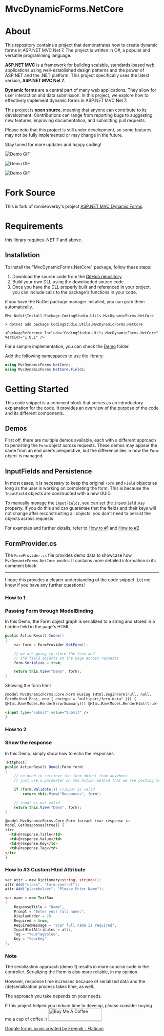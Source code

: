 # MvcDynamicForms.NetCore

# About

This repository contains a project that demonstrates how to create dynamic forms in ASP.NET MVC Net 7. The project is written in C#, a popular and versatile programming language.

**ASP.NET MVC** is a framework for building scalable, standards-based web applications using well-established design patterns and the power of ASP.NET and the .NET platform. This project specifically uses the latest version, **ASP.NET MVC Net 7**.

**Dynamic forms** are a central part of many web applications. They allow for user interaction and data submission. In this project, we explore how to effectively implement dynamic forms in ASP.NET MVC Net 7.

This project is **open source**, meaning that anyone can contribute to its development. Contributions can range from reporting bugs to suggesting new features, improving documentation, and submitting pull requests.

Please note that this project is still under development, so some features may not be fully implemented or may change in the future.

Stay tuned for more updates and happy coding!

![Demo GIF](https://github.com/ongyishen/MvcDynamicFormsNetCore/blob/main/Demo01.gif)

![Demo GIF](https://github.com/ongyishen/MvcDynamicFormsNetCore/blob/main/Demo02.gif)

![Demo GIF](https://github.com/ongyishen/MvcDynamicFormsNetCore/blob/main/Demo03.gif)

# Fork Source

This is fork of ronnieoverby's project [ASP.NET MVC Dynamic Forms](https://github.com/lettucebo/MvcDynamicForms/).

# Requirements

this library requires .NET 7 and above.

## Installation

To install the "MvcDynamicForms.NetCore" package, follow these steps:

1. Download the source code from the [GitHub repository](https://github.com/ongyishen/MvcDynamicFormsNetCore.git).
2. Build your own DLL using the downloaded source code.
3. Once you have the DLL properly built and referenced in your project, you can include calls to the package's functions in your code.

if you have the NuGet package manager installed, you can grab them automatically.

```
PM> NuGet\Install-Package CodingStudio.Utils.MvcDynamicForms.NetCore
```

```
> dotnet add package CodingStudio.Utils.MvcDynamicForms.NetCore
```

```
<PackageReference Include="CodingStudio.Utils.MvcDynamicForms.NetCore" Version="1.0.1" />
```

For a sample implementation, you can check the [Demo](https://github.com/ongyishen/MvcDynamicFormsNetCore/tree/main/MVCDynamicForms.DemoNetCore) folder.

Add the following namespaces to use the library:

```csharp
using MvcDynamicForms.NetCore;
using MvcDynamicForms.NetCore.Fields;
```

# Getting Started

This code snippet is a comment block that serves as an introductory explanation for the code. It provides an overview of the purpose of the code and its different components.

## Demos

First off, there are multiple demos available, each with a different approach to persisting the `Form` object across requests. These demos may appear the same from an end user's perspective, but the difference lies in how the `Form` object is managed.

## InputFields and Persistence

In most cases, it is necessary to keep the original `Form` and `Field` objects as long as the user is working on completing the form. This is because the `InputField` objects are constructed with a new GUID.

To manually manage the `InputFields`, you can set the `InputField.Key` property. If you do this and can guarantee that the fields and their keys will not change after reconstructing all objects, you don't need to persist the objects across requests.

For examples and further details, refer to [How to #1](#how-to-1) and [How to #2](#how-to-2).

## FormProvider.cs

The `FormProvider.cs` file provides demo data to showcase how `MvcDynamicForms.NetCore` works. It contains more detailed information in its comment block.

---

I hope this provides a clearer understanding of the code snippet. Let me know if you have any further questions!

### How to 1

### Passing Form through ModelBinding

In this Demo, the Form object graph is serialized to a string and stored in a hidden field in the page's HTML.

```csharp
public ActionResult Index()
{
    var form = FormProvider.GetForm();

    // we are going to store the form and
    // the field objects on the page across requests
    form.Serialize = true;

    return this.View("Demo", form);
}
```

Showing the form html

```html
@model MvcDynamicForms.Core.Form @using (Html.BeginForm(null, null,
FormMethod.Post, new { enctype = "multipart/form-data" })) {
@Html.Raw(Model.RenderErrorSummary()) @Html.Raw(Model.RenderHtml(true))

<input type="submit" value="Submit" />
}
```

### How to 2

### Show the response

In this Demo, simply show how to echo the responses.

```csharp
[HttpPost]
public ActionResult Demo1(Form form)
{
    // no need to retrieve the form object from anywhere
    // just use a parameter on the Action method that we are posting to

    if (form.Validate()) //input is valid
        return this.View("Responses", form);

    // input is not valid
    return this.View("Demo", form);
}
```

```html
@model MvcDynamicForms.Core.Form foreach (var response in
Model.GetResponses(true)) {
<tr>
  <td>@response.Title</td>
  <td>@response.Value</td>
  <td>@response.Key</td>
  <td>@response.Tag</td>
</tr>
}
```

### How to #3 Custom Html Attribute

```csharp
var attr = new Dictionary<string, string>();
attr.Add("class", "form-control");
attr.Add("placeholder", "Please Enter Name");

var name = new TextBox
{
    ResponseTitle = "Name",
    Prompt = "Enter your full name:",
    DisplayOrder = 20,
    Required = true,
    RequiredMessage = "Your full name is required",
    InputHtmlAttributes = attr,
    Tag = "YourTagValue",
    Key = "YourKey"
};
```

### Note

The serialization approach (demo 1) results in more concise code in the controller. Serializing the Form is also more reliable, in my opinion.

However, response time increases because of serialized data and the (de)serialization process takes time, as well.

The approach you take depends on your needs.

If this project helped you reduce time to develop, please consider buying me a cup of coffee :)
<a href="https://www.buymeacoffee.com/ongyishen" 
target="_blank">
<img src="https://www.buymeacoffee.com/assets/img/custom_images/orange_img.png" 
alt="Buy Me A Coffee" style="height: 41px !important;width: 174px !important;box-shadow: 0px 3px 2px 0px rgba(190, 190, 190, 0.5) !important;-webkit-box-shadow: 0px 3px 2px 0px rgba(190, 190, 190, 0.5) !important;" ></a>

[Google forms icons created by Freepik - Flaticon](https://www.flaticon.com/free-icons/google-forms)
